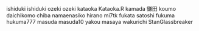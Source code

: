 ishiduki ishiduki
ozeki ozeki
kataoka Kataoka.R
kamada 鎌田
koumo daichikomo
chiba namaenasiko
hirano mi7tk
fukata satoshi
fukuma hukuma777
masuda masuda10
yakou masaya
wakurichi StanGlassbreaker
